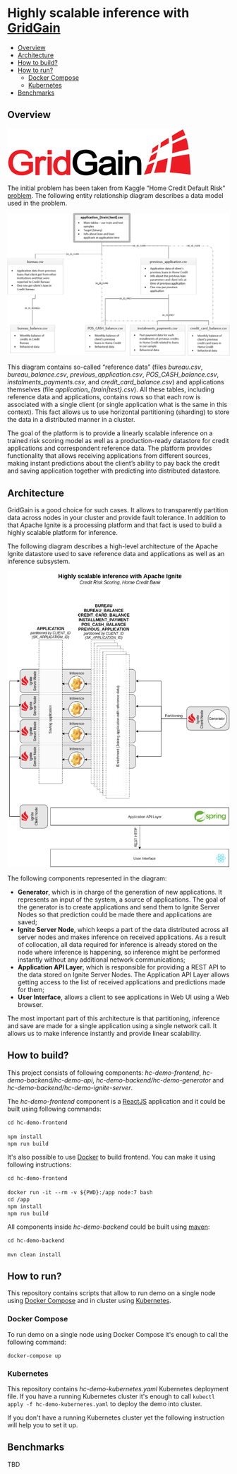 # Highly scalable inference with [GridGain](https://www.gridgain.com/)

- [Overview](#overview)
- [Architecture](#architecture)
- [How to build?](#how-to-build?)
- [How to run?](#how-to-run?)
  *  [Docker Compose](#docker-compose)
  *  [Kubernetes](#kubernetes)
- [Benchmarks](#benchmarks)

## Overview

![Alt](docs/gridgain.svg)

The initial problem has been taken from Kaggle “Home Credit Default Risk” [problem](https://www.kaggle.com/c/home-credit-default-risk). The following entity relationship diagram describes a data model used in the problem.

![](docs/data_model.png)

This diagram contains so-called “reference data” (files *bureau.csv*, *bureau_balance.csv*, *previous_application.csv*, *POS_CASH_balance.csv*, *instalments_payments.csv*, and *credit_card_balance.csv*) and applications themselves (file *application_{train|test}.csv*). All these tables, including reference data and applications, contains rows so that each row is associated with a single client (or single application what is the same in this context). This fact allows us to use horizontal partitioning (sharding) to store the data in a distributed manner in a cluster.

The goal of the platform is to provide a linearly scalable inference on a trained risk scoring model as well as a production-ready datastore for credit applications and correspondent reference data. The platform provides functionality that allows receiving applications from different sources, making instant predictions about the client’s ability to pay back the credit and saving application together with predicting into distributed datastore.

## Architecture

GridGain is a good choice for such cases. It allows to transparently partition data across nodes in your cluster and provide fault tolerance. In addition to that Apache Ignite is a processing platform and that fact is used to build a highly scalable platform for inference.

The following diagram describes a high-level architecture of the Apache Ignite datastore used to save reference data and applications as well as an inference subsystem.

![](docs/architecture.png)

The following components represented in the diagram:

* **Generator**, which is in charge of the generation of new applications. It represents an input of the system, a source of applications. The goal of the generator is to create applications and send them to Ignite Server Nodes so that prediction could be made there and applications are saved;
* **Ignite Server Node**, which keeps a part of the data distributed across all server nodes and makes inference on received applications. As a result of collocation, all data required for inference is already stored on the node where inference is happening, so inference might be performed instantly without any additional network communications;
* **Application API Layer**, which is responsible for providing a REST API to the data stored on Ignite Server Nodes. The Application API Layer allows getting access to the list of received applications and predictions made for them;
* **User Interface**, allows a client to see applications in Web UI using a Web browser.

The most important part of this architecture is that partitioning, inference and save are made for a single application using a single network call. It allows us to make inference instantly and provide linear scalability.

## How to build?

This project consists of following components: *hc-demo-frontend*, *hc-demo-backend/hc-demo-api*, *hc-demo-backend/hc-demo-generator* and *hc-demo-backend/hc-demo-ignite-server*.

The *hc-demo-frontend* component is a [ReactJS](https://reactjs.org/) application and it could be built using following commands:

```
cd hc-demo-frontend

npm install
npm run build
```

It's also possible to use [Docker](https://www.docker.com/) to build frontend. You can make it using following instructions:

```
cd hc-demo-frontend

docker run -it --rm -v ${PWD}:/app node:7 bash
cd /app
npm install
npm run build
```

All components inside *hc-demo-backend* could be built using [maven](https://maven.apache.org/):

```
cd hc-demo-backend

mvn clean install
```

## How to run?

This repository contains scripts that allow to run demo on a single node using [Docker Compose](https://docs.docker.com/compose/) and in cluster using [Kubernetes](https://kubernetes.io/).

### Docker Compose

To run demo on a single node using Docker Compose it's enough to call the following command:

```
docker-compose up
```

### Kubernetes

This repository contains *hc-demo-kubernetes.yaml* Kubernetes deployment file. If you have a running Kubernetes cluster it's enough to call `kubectl apply -f hc-demo-kuberneres.yaml` to deploy the demo into cluster.

If you don't have a running Kubernetes cluster yet the following instruction will help you to set it up.

## Benchmarks

TBD
